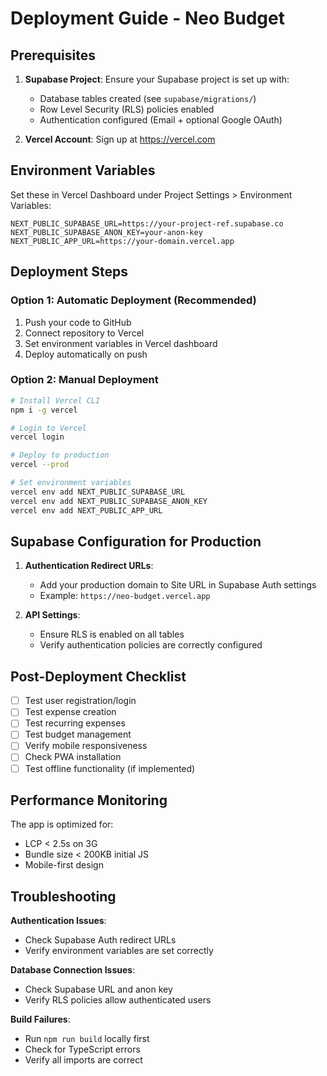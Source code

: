 # Deployment Guide - Neo Budget

## Prerequisites

1. **Supabase Project**: Ensure your Supabase project is set up with:
   - Database tables created (see `supabase/migrations/`)
   - Row Level Security (RLS) policies enabled
   - Authentication configured (Email + optional Google OAuth)

2. **Vercel Account**: Sign up at https://vercel.com

## Environment Variables

Set these in Vercel Dashboard under Project Settings > Environment Variables:

```env
NEXT_PUBLIC_SUPABASE_URL=https://your-project-ref.supabase.co
NEXT_PUBLIC_SUPABASE_ANON_KEY=your-anon-key
NEXT_PUBLIC_APP_URL=https://your-domain.vercel.app
```

## Deployment Steps

### Option 1: Automatic Deployment (Recommended)

1. Push your code to GitHub
2. Connect repository to Vercel
3. Set environment variables in Vercel dashboard
4. Deploy automatically on push

### Option 2: Manual Deployment

```bash
# Install Vercel CLI
npm i -g vercel

# Login to Vercel
vercel login

# Deploy to production
vercel --prod

# Set environment variables
vercel env add NEXT_PUBLIC_SUPABASE_URL
vercel env add NEXT_PUBLIC_SUPABASE_ANON_KEY
vercel env add NEXT_PUBLIC_APP_URL
```

## Supabase Configuration for Production

1. **Authentication Redirect URLs**:
   - Add your production domain to Site URL in Supabase Auth settings
   - Example: `https://neo-budget.vercel.app`

2. **API Settings**:
   - Ensure RLS is enabled on all tables
   - Verify authentication policies are correctly configured

## Post-Deployment Checklist

- [ ] Test user registration/login
- [ ] Test expense creation
- [ ] Test recurring expenses
- [ ] Test budget management
- [ ] Verify mobile responsiveness
- [ ] Check PWA installation
- [ ] Test offline functionality (if implemented)

## Performance Monitoring

The app is optimized for:
- LCP < 2.5s on 3G
- Bundle size < 200KB initial JS
- Mobile-first design

## Troubleshooting

**Authentication Issues**:
- Check Supabase Auth redirect URLs
- Verify environment variables are set correctly

**Database Connection Issues**:
- Check Supabase URL and anon key
- Verify RLS policies allow authenticated users

**Build Failures**:
- Run `npm run build` locally first
- Check for TypeScript errors
- Verify all imports are correct